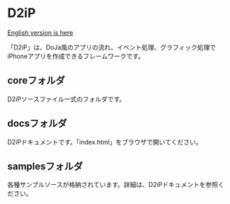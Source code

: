 # D2iP

[English version is here](./README_E.md)

「D2iP」は、DoJa風のアプリの流れ、イベント処理、グラフィック処理でiPhoneアプリを作成できるフレームワークです。

## coreフォルダ

D2iPソースファイル一式のフォルダです。

## docsフォルダ

D2iPドキュメントです。「index.html」をブラウザで開いてください。

## samplesフォルダ

各種サンプルソースが格納されています。詳細は、D2iPドキュメントを参照ください。
